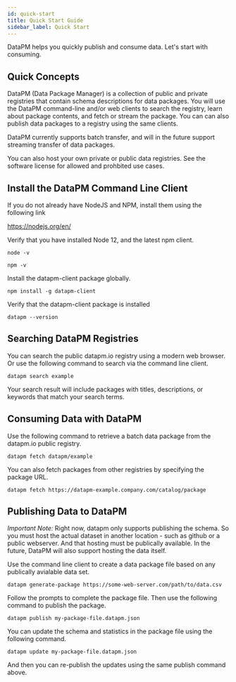 ```yaml
---
id: quick-start
title: Quick Start Guide
sidebar_label: Quick Start
---
```


DataPM helps you quickly publish and consume data. Let's start with consuming. 

## Quick Concepts

 DataPM (Data Package Manager) is a collection of public and private registries that contain schema descriptions for data packages. You will use the DataPM command-line and/or web clients to search the registry, learn about package contents, and fetch or stream the package. You can can also publish data packages to a registry using the same clients. 

 DataPM currently supports batch transfer, and will in the future support streaming transfer of data packages. 

You can also host your own private or public data registries. See the software license for allowed and prohbited use cases.


## Install the DataPM Command Line Client

If you do not already have NodeJS and NPM, install them using the following link

https://nodejs.org/en/

Verify that you have installed Node 12, and the latest npm client. 

```node -v```

```npm -v```

Install the datapm-client package globally.

```npm install -g datapm-client```

Verify that the datapm-client package is installed

```datapm --version```


## Searching DataPM Registries

You can search the public datapm.io registry using a modern web browser. Or use the following command to search via the command line client. 

```datapm search example```

Your search result will include packages with titles, descriptions, or keywords that match your search terms. 

## Consuming Data with DataPM

Use the following command to retrieve a batch data package from the datapm.io public registry. 

```datapm fetch datapm/example```

You can also fetch packages from other registries by specifying the package URL. 

```datapm fetch https://datapm-example.company.com/catalog/package```

## Publishing Data to DataPM

*Important Note:* Right now, datapm only supports publishing the schema. So you must host the actual dataset in another location - such as github or a public webserver. And that hosting must be publically available. In the future, DataPM will also support hosting the data itself. 

Use the command line client to create a data package file based on any publically avialable data set. 

```datapm generate-package https://some-web-server.com/path/to/data.csv```

Follow the prompts to complete the package file. Then use the following command to publish the package. 

```datapm publish my-package-file.datapm.json```

You can update the schema and statistics in the package file using the following command. 

```datapm update my-package-file.datapm.json```

And then you can re-publish the updates using the same publish command above. 



